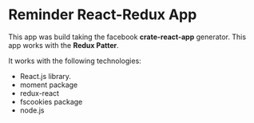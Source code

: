 # Reminder React-Redux App

This app was build taking the facebook **crate-react-app** generator. This app works with the **Redux Patter**. 

It works with the following technologies:
* React.js library.
* moment package
* redux-react
* fscookies package
* node.js

 